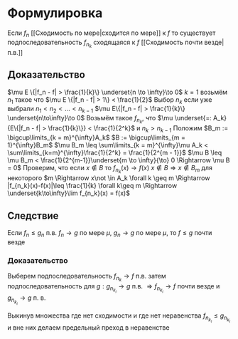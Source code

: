 # Формулировка
Если $f_n$ [[Сходимость по мере|сходится по мере]] к $f$ то существует подпоследовательность $f_{n_k}$ сходящаяся к $f$ [[Сходимость почти везде|п.в.]]
## Доказательство
$\mu E \{|f_n - f| > \frac{1}{k}\} \underset{n \to \infty}\to 0$   $k = 1$ возьмём $n_1$ такое что $\mu E \{|f_n - f| > 1\} < \frac{1}{2}$
Выбор $n_k$ если уже выбрали $n_1 < n_2 < \dots < n_{k-1}$
$\mu E\{|f_n - f| > \frac{1}{k}\} \underset{n\to\infty}\to 0$
Возьмём такое $f_{n_k}$, что $\mu \underset{=: A_k}{E\{|f_n - f| > \frac{1}{k}\}} < \frac{1}{2^k}$ и $n_k > n_{k - 1}$
Положим $B_m := \bigcup\limits_{k = m}^{\infty}A_k$
$B := \bigcup\limits_{m = 1}^{\infty}B_m$
$\mu B_m \leq \sum\limits_{k = m}^{\infty}\mu A_k < \sum\limits_{k=m}^{\infty}\frac{1}{2^k} = \frac{1}{2^{m - 1}}$
$\mu B \leq \mu B_m < \frac{1}{2^{m-1}}\underset{m \to \infty}{\to} 0 \Rightarrow \mu B = 0$
Проверим, что если $x \not \in B$ то $f_{n_k}(x)\to f(x)$
$x \not \in B \Rightarrow x \not \in B_m$ для некоторого $m \Rightarrow x\not \in A_k \forall k \geq m \Rightarrow |f_{n_k}(x)-f(x)|\leq \frac{1}{k} \forall k\geq m \Rightarrow \underset{k\to\infty}\lim f_{n_k}(x) = f(x)$
## Следствие
Если $f_n \leq g_n$ п.в. $f_n \to g$ по мере $\mu$, $g_n \to g$ по мере $\mu$, то $f \leq g$ почти везде
### Доказательство
Выберем подпоследовательность $f_{n_k}\to f$ п.в. затем подпоследовательность для $g: g_{n_{k_l}}\to g$ п.в. $\Rightarrow f_{n_{k_l}}\to f$ почти везде и $g_{n_{k_l}}\to g$ п. в.

Выкинув множества где нет сходимости и где нет неравенства $f_{n_{k_l}}\leq g_{n_{k_l}}$ и вне них делаем предельный преход в неравенстве
